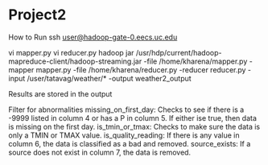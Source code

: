 # Project2
How to Run
ssh user@hadoop-gate-0.eecs.uc.edu

vi mapper.py
vi reducer.py
hadoop jar /usr/hdp/current/hadoop-mapreduce-client/hadoop-streaming.jar -file /home/kharena/mapper.py -mapper mapper.py -file /home/kharena/reducer.py -reducer reducer.py -input /user/tatavag/weather/* -output weather2_output

Results are stored in the output

Filter for abnormalities
missing_on_first_day: Checks to see if there is a -9999 listed in column 4 or has a P in column 5. If either ise true, then data is missing on the first day.
is_tmin_or_tmax: Checks to make sure the data is only a TMIN or TMAX value.
is_quality_reading: If there is any value in column 6, the data is classified as a bad and removed.
source_exists: If a source does not exist in column 7, the data is removed.
